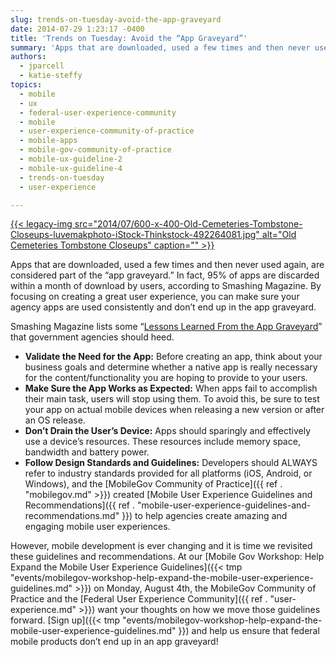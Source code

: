 ```yaml
---
slug: trends-on-tuesday-avoid-the-app-graveyard
date: 2014-07-29 1:23:17 -0400
title: 'Trends on Tuesday: Avoid the “App Graveyard”'
summary: 'Apps that are downloaded, used a few times and then never used again, are considered part of the &ldquo;app graveyard.&rdquo; In fact, 95% of apps are discarded within a month of download by users, according to Smashing Magazine. By focusing on creating a great user experience, you can make sure your agency apps are used'
authors:
  - jparcell
  - katie-steffy
topics:
  - mobile
  - ux
  - federal-user-experience-community
  - mobile
  - user-experience-community-of-practice
  - mobile-apps
  - mobile-gov-community-of-practice
  - mobile-ux-guideline-2
  - mobile-ux-guideline-4
  - trends-on-tuesday
  - user-experience

---
```


[{{< legacy-img src="2014/07/600-x-400-Old-Cemeteries-Tombstone-Closeups-luvemakphoto-iStock-Thinkstock-492264081.jpg" alt="Old Cemeteries Tombstone Closeups" caption="" >}}](https://s3.amazonaws.com/digitalgov/_legacy-img/2014/07/600-x-400-Old-Cemeteries-Tombstone-Closeups-luvemakphoto-iStock-Thinkstock-492264081.jpg)

Apps that are downloaded, used a few times and then never used again, are considered part of the “app graveyard.” In fact, 95% of apps are discarded within a month of download by users, according to Smashing Magazine. By focusing on creating a great user experience, you can make sure your agency apps are used consistently and don’t end up in the app graveyard.

Smashing Magazine lists some “[Lessons Learned From the App Graveyard](http://www.smashingmagazine.com/2013/11/28/lessons-from-an-app-graveyard/)” that government agencies should heed.

  * **Validate the Need for the App:** Before creating an app, think about your business goals and determine whether a native app is really necessary for the content/functionality you are hoping to provide to your users.
  * **Make Sure the App Works as Expected:** When apps fail to accomplish their main task, users will stop using them. To avoid this, be sure to test your app on actual mobile devices when releasing a new version or after an OS release.
  * **Don’t Drain the User’s Device:** Apps should sparingly and effectively use a device’s resources. These resources include memory space, bandwidth and battery power.
  * **Follow Design Standards and Guidelines:** Developers should ALWAYS refer to industry standards provided for all platforms (iOS, Android, or Windows), and the [MobileGov Community of Practice]({{ ref . "mobilegov.md" >}}) created [Mobile User Experience Guidelines and Recommendations]({{ ref . "mobile-user-experience-guidelines-and-recommendations.md" }}) to help agencies create amazing and engaging mobile user experiences.

However, mobile development is ever changing and it is time we revisited these guidelines and recommendations. At our [Mobile Gov Workshop: Help Expand the Mobile User Experience Guidelines]({{< tmp "events/mobilegov-workshop-help-expand-the-mobile-user-experience-guidelines.md" >}}) on Monday, August 4th, the MobileGov Community of Practice and the [Federal User Experience Community]({{ ref . "user-experience.md" >}}) want your thoughts on how we move those guidelines forward. [Sign up]({{< tmp "events/mobilegov-workshop-help-expand-the-mobile-user-experience-guidelines.md" }}) and help us ensure that federal mobile products don’t end up in an app graveyard!
